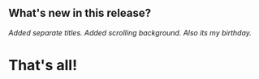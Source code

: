 ## What's new in this release?

_Added separate titles._
_Added scrolling background._
_Also its my birthday._

# That's all!
